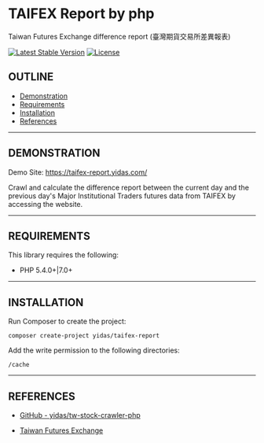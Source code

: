 TAIFEX Report by php
====================

Taiwan Futures Exchange difference report (臺灣期貨交易所差異報表)

[![Latest Stable Version](https://poser.pugx.org/yidas/taifex-report/v/stable?format=flat-square)](https://packagist.org/packages/yidas/taifex-report)
[![License](https://poser.pugx.org/yidas/taifex-report/license?format=flat-square)](https://packagist.org/packages/yidas/taifex-report)

OUTLINE
-------

- [Demonstration](#demonstration)
- [Requirements](#requirements)
- [Installation](#installation)
- [References](#references)

---

DEMONSTRATION
-------------

Demo Site: https://taifex-report.yidas.com/

Crawl and calculate the difference report between the current day and the previous day's Major Institutional Traders futures data from TAIFEX by accessing the website.

---

REQUIREMENTS
------------
This library requires the following:

- PHP 5.4.0+\|7.0+

---

INSTALLATION
------------

Run Composer to create the project:

    composer create-project yidas/taifex-report
    
Add the write permission to the following directories:

```
/cache
```

---

REFERENCES
----------

- [GitHub - yidas/tw-stock-crawler-php](https://github.com/yidas/tw-stock-crawler-php)

- [Taiwan Futures Exchange](https://www.taifex.com.tw/enl/eIndex)



